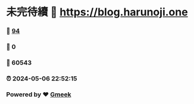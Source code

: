 # 未完待續 :link: https://blog.harunoji.one 
### :page_facing_up: [94](https://blog.harunoji.one/tag.html) 
### :speech_balloon: 0 
### :hibiscus: 60543 
### :alarm_clock: 2024-05-06 22:52:15 
### Powered by :heart: [Gmeek](https://github.com/Meekdai/Gmeek)
